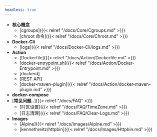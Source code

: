 ```yaml
---
headless: true
---
```


- **核心概念**
  - [cgroups]({{< relref "/docs/Core/Cgroups.md" >}})
  - [chroot 命令]({{< relref "/docs/Core/Chroot.md" >}})
- **Docker-Cli**
  - [logs]({{< relref "/docs/Docker-Cli/logs.md" >}})
- **Action**
  - [Dockerfile]({{< relref "/docs/Action/Dockerfile.md" >}})
  - [docker-entrypoint.sh]({{< relref "/docs/Action/Docker-Entrypoint.md" >}})
  - [dockerd]
  - [REST API]
  - [docker-maven-plugin]({{< relref "/docs/Action/docker-maven-plugin.md" >}})
- **docker-compose**
- [**常见问题..**]({{< relref "/docs/FAQ" >}})
  - [时区设置]({{< relref "/docs/FAQ/TimeZone.md" >}})
  - [日志清理]({{< relref "/docs/FAQ/Clear-Logs.md" >}})
- **Images**
  - [Alpine]({{< relref "/docs/Images/Alpine.md" >}})
  - [kennethreitz/httpbin]({{< relref "/docs/Images/Httpbin.md" >}})

